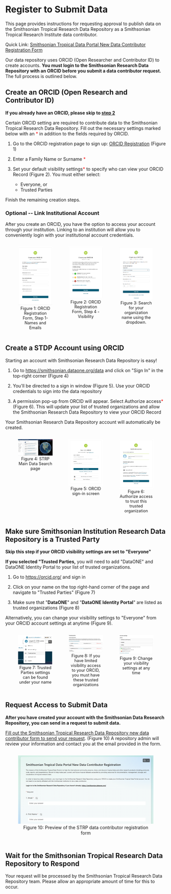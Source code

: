 # **Register to Submit Data**

This page provides instructions for requesting approval to publish data on the Smithsonian Tropical Research Data Repository as a Smithsonian Tropical Research Institute data contributor.

Quick Link: <a href="https://forms.office.com/r/pqztz1EZbE" target="_blank">Smithsonian Tropical Data Portal New Data Contributor Registration Form</a> 

Our data repository uses ORCID (Open Researcher and Contributor ID) to create accounts. **You must login to the Smithsonian Research Data Repository with an ORCID before you submit a data contributor request.** The full process is outlined below.

## Create an ORCID (Open Research and Contributor ID)

**If you already have an ORCID, please skip to [step 2](../register_to_submit/#create-a-stdp-account-using-orcid)**

Certain ORCID setting are required to contribute data to the Smithsonian Tropical Research Data Repository. Fill out the necessary settings marked below with an <span style="color:red">*</span> in addition to the fields required by ORCID.

1. Go to the ORCID registration page to sign up: <a href="https://orcid.org/register" target="_blank">ORCID Registration</a> (Figure 1)

2. Enter a Family Name or Surname <span style="color:red">*</span>

3. Set your default visibility settings<span style="color:red">*</span> to specify who can view your ORCID Record (Figure 2). You must either select:
   
    - Everyone, or
    - Trusted Parties

Finish the remaining creation steps.

### Optional -- Link Institutional Account

After you create an ORCID, you have the option to access your account through your institution. Linking to an institution will allow you to conveniently login with your institutional account credentials.

<div style="display: flex; align-items: flex-start; justify-content: space-between;">
  <figure style="margin-right: 10px; text-align: center; width: 33%;">
    <a href="../images/ORCId_registration.png">
      <img src="../images/ORCId_registration.png" alt="Image 1" style="width: 100%;">
    </a>
    <figcaption style="font-size: 0.9em;">Figure 1: ORCID Registration Form, Step 1- Names and Emails</figcaption>
  </figure>

  <figure style="margin-right: 10px; text-align: center; width: 33%;">
    <a href="../images/ORCId_registration2.png">
      <img src="../images/ORCId_registration2.png" alt="Image 2" style="width: 100%;">
    </a>
    <figcaption style="font-size: 0.9em;">Figure 2: ORCID Registration Form, Step 4 - Visibility</figcaption>
  </figure>

  <figure style="text-align: center; width: 33%;">
    <a href="../images/ORCID_registration3.png">
      <img src="../images/ORCID_registration3.png" alt="Image 3" style="width: 100%;">
    </a>
    <figcaption style="font-size: 0.9em;">Figure 3: Search for your organization name using the dropdown.</figcaption>
  </figure>
</div>

## Create a STDP Account using ORCID

Starting an account with Smithsonian Research Data Repository is easy!

1. Go to <a href="https://smithsonian.dataone.org/data" target="_blank">https://smithsonian.dataone.org/data</a>  and click on "Sign In" in the top-right corner (Figure 4)

2. You'll be directed to a sign in window (Figure 5). Use your ORCID credentials to sign into the data repository

3. A permission pop-up from ORCID will appear. Select Authorize access<span style="color:red">*</span> (Figure 6). This will update your list of trusted organizations and allow the Smithsonian Research Data Repository to view your ORCID Record

Your Smithsonian Research Data Repository account will automatically be created.

<div style="display: flex; align-items: flex-start; justify-content: space-between;">
  <figure style="margin-right: 10px; text-align: center; width: 33%;">
    <a href="../images/Sign_In_redbox.png">
      <img src="../images/Sign_In_redbox.png" alt="Image 1" style="width: 100%;">
    </a>
    <figcaption style="font-size: 0.9em;">Figure 4: STRP Main Data Search page</figcaption>
  </figure>

  <figure style="margin-right: 10px; text-align: center; width: 33%;">
    <a href="../images/ORCID_Login.png">
      <img src="../images/ORCID_Login.png" alt="Image 2" style="width: 100%;">
    </a>
    <figcaption style="font-size: 0.9em;">Figure 5: ORCID sign-in screen</figcaption>
  </figure>

  <figure style="text-align: center; width: 33%;">
    <a href="../images/Authorize_Access.png">
      <img src="../images/Authorize_Access.png" alt="Image 3" style="width: 100%;">
    </a>
    <figcaption style="font-size: 0.9em;">Figure 6: Authorize access to trust this trusted organization</figcaption>
  </figure>
</div>


## Make sure Smithsonian Institution Research Data Repository is a Trusted Party

**Skip this step if your ORCID visibility settings are set to "Everyone"**

**If you selected "Trusted Parties,** you will need to add "DataONE" and DataONE Identity Portal to your list of trusted organizations.

1. Go to <a href="https://orcid.org/" target="_blank">https://orcid.org/</a> and sign in

2. Click on your name on the top right-hand corner of the page and navigate to "Trusted Parties" (Figure 7)

3. Make sure that "**DataONE**" and "**DataONE Identity Portal**" are listed as trusted organizations (Figure 8)

Alternatively, you can change your visibility settings to "Everyone" from your ORCID account settings at anytime (Figure 9).

<div style="display: flex; align-items: flex-start; justify-content: space-between;">
  <figure style="margin-right: 10px; text-align: center; width: 33%;">
    <a href="../images/Trusted_Parties.png">
      <img src="../images/Trusted_Parties.png" alt="Image 1" style="width: 100%;">
    </a>
    <figcaption style="font-size: 0.9em;">Figure 7: Trusted Parties settings can be found under your name</figcaption>
  </figure>

  <figure style="margin-right: 10px; text-align: center; width: 33%;">
    <a href="../images/DataOne_Orcid.png">
      <img src="../images/DataOne_Orcid.png" alt="Image 2" style="width: 100%;">
    </a>
    <figcaption style="font-size: 0.9em;">Figure 8: If you have limited visibility access to your ORCID, you must have these trusted organizations</figcaption>
  </figure>

  <figure style="text-align: center; width: 33%;">
    <a href="../images/ORCID_Account_Settings.png">
      <img src="../images/ORCID_Account_Settings.png" alt="Image 3" style="width: 100%;">
    </a>
    <figcaption style="font-size: 0.9em;">Figure 9: Change your visibility settings at any time</figcaption>
  </figure>
</div>


## Request Access to Submit Data

**After you have created your account with the Smithsonian Data Research Repository, you can send in a request to submit data.**

<a href="https://forms.office.com/r/pqztz1EZbE" target="_blank">Fill out the Smithsonian Tropical Research Data Repository new data contributor form to send your request</a>. (Figure 10) A repository admin will review your information and contact you at the email provided in the form.

<div style="display: flex; flex-direction: column; align-items: center;">
  <figure style="margin-bottom: 20px; text-align: center;">
    <a href="../images/Registration_form.png">
      <img src="../images/Registration_form.png" alt="Image 1" style="width: 100%;">
    </a>
    <figcaption style="fint-size:0.9em;">Figure 10: Preview of the STRP data contributor registration form</figcaption>
  </figure>
</div>

## Wait for the Smithsonian Tropical Research Data Repository to Respond

Your request will be processed by the Smithsonian Tropical Research Data Repository team. Please allow an appropriate amount of time for this to occur.